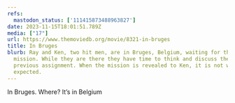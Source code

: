 ```yaml
---
refs:
  mastodon_status: ['111415873488963827']
date: 2023-11-15T18:01:51.789Z
media: ["17"]
url: https://www.themoviedb.org/movie/8321-in-bruges
title: In Bruges
blurb: Ray and Ken, two hit men, are in Bruges, Belgium, waiting for their next
  mission. While they are there they have time to think and discuss their
  previous assignment. When the mission is revealed to Ken, it is not what he
  expected.
---
```


<p>In Bruges. Where? It’s in Belgium  </p>
